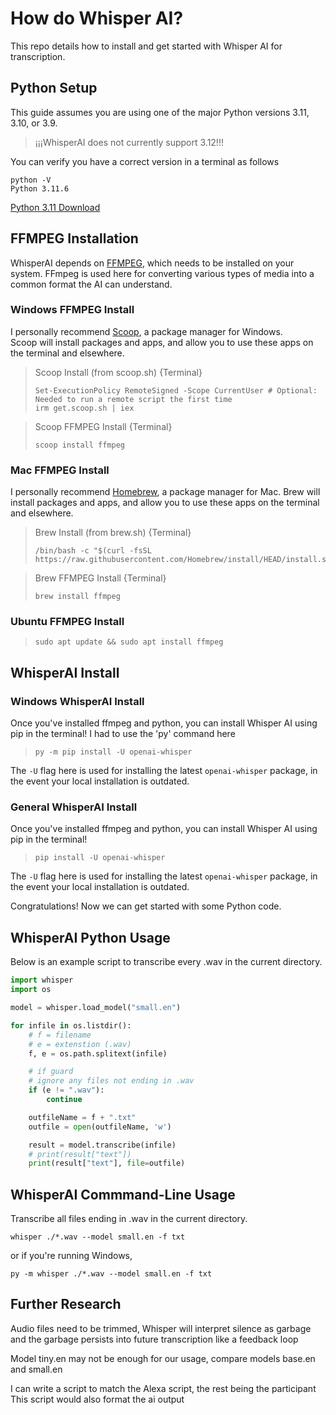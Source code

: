 # How do Whisper AI?
This repo details how to install and get started with Whisper AI for transcription.

## Python Setup
This guide assumes you are using one of the major Python versions 3.11, 3.10, or 3.9.  

> ¡¡¡WhisperAI does not currently support 3.12!!!

You can verify you have a correct version in a terminal as follows

  ```
  python -V
  Python 3.11.6
  ```

[Python 3.11 Download](https://www.python.org/downloads/release/python-3116/)

## FFMPEG Installation

WhisperAI depends on [FFMPEG](https://ffmpeg.org/), which needs to be installed on your system.
FFmpeg is used here for converting various types of media into a common format the AI can understand.

### Windows FFMPEG Install

I personally recommend [Scoop](https://scoop.sh/), a package manager for Windows.  
Scoop will install packages and apps, and allow you to use these apps on the terminal and elsewhere.

> Scoop Install (from scoop.sh) {Terminal}
> ```
> Set-ExecutionPolicy RemoteSigned -Scope CurrentUser # Optional: Needed to run a remote script the first time
> irm get.scoop.sh | iex
> ```

> Scoop FFMPEG Install {Terminal}
> ```
> scoop install ffmpeg
> ```

### Mac FFMPEG Install

I personally recommend [Homebrew](https://brew.sh/), a package manager for Mac.
Brew will install packages and apps, and allow you to use these apps on the terminal and elsewhere.

> Brew Install (from brew.sh) {Terminal}
> ```
> /bin/bash -c "$(curl -fsSL https://raw.githubusercontent.com/Homebrew/install/HEAD/install.sh)"
> ```

> Brew FFMPEG Install {Terminal}
> ```
> brew install ffmpeg
> ```

### Ubuntu FFMPEG Install

> ```
> sudo apt update && sudo apt install ffmpeg
> ```

## WhisperAI Install

### Windows WhisperAI Install
Once you've installed ffmpeg and python, you can install Whisper AI using pip in the terminal!
I had to use the 'py' command here
> ```
> py -m pip install -U openai-whisper
> ```
The `-U` flag here is used for installing the latest `openai-whisper` package, in the event your local installation is outdated.

### General WhisperAI Install
Once you've installed ffmpeg and python, you can install Whisper AI using pip in the terminal!
> ```
> pip install -U openai-whisper
> ```
The `-U` flag here is used for installing the latest `openai-whisper` package, in the event your local installation is outdated.

Congratulations! Now we can get started with some Python code.

## WhisperAI Python Usage

Below is an example script to transcribe every .wav in the current directory.
```python
import whisper
import os

model = whisper.load_model("small.en")

for infile in os.listdir():
    # f = filename
    # e = extenstion (.wav)
    f, e = os.path.splitext(infile)

    # if guard
    # ignore any files not ending in .wav 
    if (e != ".wav"):
        continue

    outfileName = f + ".txt"
    outfile = open(outfileName, 'w')

    result = model.transcribe(infile)
    # print(result["text"])
    print(result["text"], file=outfile)
```

## WhisperAI Commmand-Line Usage

Transcribe all files ending in .wav in the current directory.
```
whisper ./*.wav --model small.en -f txt
```
or if you're running Windows,
```
py -m whisper ./*.wav --model small.en -f txt
```

## Further Research

Audio files need to be trimmed, Whisper will interpret silence as garbage  
and the garbage persists into future transcription like a feedback loop

Model tiny.en may not be enough for our usage, compare models base.en and small.en

I can write a script to match the Alexa script, the rest being the participant  
This script would also format the ai output


